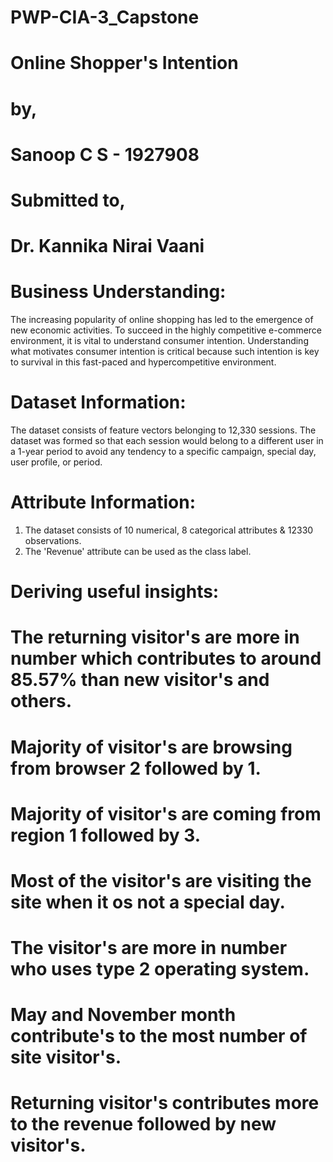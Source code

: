 # PWP-CIA-3_Capstone

# Online Shopper's Intention
# by,
# Sanoop C S - 1927908
# Submitted to,
# Dr. Kannika Nirai Vaani


# Business Understanding:
The increasing popularity of online shopping has led to the emergence of new economic activities. To succeed in the highly competitive e-commerce environment, it is vital to understand consumer intention. Understanding what motivates consumer intention is critical because such intention is key to survival in this fast-paced and hypercompetitive environment.


# Dataset Information:
The dataset consists of feature vectors belonging to 12,330 sessions. The dataset was formed so that each session would belong to a different user in a 1-year period to avoid any tendency to a specific campaign, special day, user profile, or period.

# Attribute Information:
1. The dataset consists of 10 numerical, 8 categorical attributes & 12330 observations.
2. The 'Revenue' attribute can be used as the class label.


# Deriving useful insights:

# The returning visitor's are more in number which contributes to around 85.57% than new visitor's and others.
# Majority of visitor's are browsing from browser 2 followed by 1.
# Majority of visitor's are coming from region 1 followed by 3.
# Most of the visitor's are visiting the site when it os not a special day.
# The visitor's are more in number who uses type 2 operating system.
# May and November month contribute's to the most number of site visitor's.
# Returning visitor's contributes more to the revenue followed by new visitor's.

